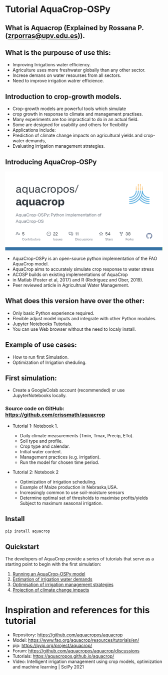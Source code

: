 # Tutorial AquaCrop-OSPy

## What is Aquacrop (Explained by Rossana P.(zrporras@upv.edu.es)).

## What is the purpouse of use this:
 * Improving Irrigations water efficiency.
 * Agriculture uses more freshwater globally than any other sector.
 * Increse demans on water resourses from all sectors.
 * Need to improve irrigation watrer efficience. 

## Introduction to crop-growth models.
 * Crop-growth models are powerful tools which simulate
 * crop growth in response to climate and management practises.
 * Many experiments are too impractical to do in an actual field.
 * Some are designed for usability and others for flexibility
 * Applications include:
 * Prediction of climate change impacts on agricultural yields and crop-water demands,
 * Evaluating irrigation management strategies.

## Introducing AquaCrop-OSPy
![AquaCrop-OSPy](figures/aquacrop.png)
 * AquaCrop-OSPy is an open-source python implementation of the FAO AquaCrop model.
 * AquaCrop aims to accurately simulate crop response to water stress
 * ACOSP builds on existing implementations of AquaCrop
 * in Matlab (Foster et al, 2017) and R (Rodriguez and Ober, 2019).
 * Peer reviewed article in Agricultrual Water Management.

## What does this version have over the other:
 * Only basic Python experience required.
 * Flexible adjust model inputs and integrate with other Python modules.
 * Jupyter Notebooks Tutorials.
 * You can use Web browser without the need to localy install.

## Example of use cases: 
 * How to run first Simulation.
 * Optimization of Irrigation sheduling.
    
## First simulation:
 * Create a GoogleColab account (recommended) or use JupyterNotebooks locally.
 
### Source code on GitHub: https://github.com/crissmath/aquacrop
* Tutorial 1: Notebook 1.
  * Daily climate measurements (Tmin, Tmax, Precip, ETo).
  * Soil type and profile.
  * Crop type and calendar.
  * Initial water content.
  * Management practices (e.g. irrigation).
  * Run the model for chosen time period.
				
* Tutorial 2: Notebook 2 
  * Optimization of irrigation scheduling.
  * Example of Maize production in Nebraska,USA.
  * Increasingly common to use soil-moisture sensors
  * Determine optimal set of thresholds to maximise profits/yields Subject to maximum seasonal irrigation.

## Install

```bash
pip install aquacrop
```

## Quickstart
The developers of AquaCrop provide a series of tutorials that serve as a starting point to begin with the first simulation:

1.  <a href=https://colab.research.google.com/github/aquacropos/aquacrop/blob/master/docs/notebooks/AquaCrop_OSPy_Notebook_1.ipynb>Running an AquaCrop-OSPy model</a>
2.  <a href=https://colab.research.google.com/github/aquacropos/aquacrop/blob/master/docs/notebooks/AquaCrop_OSPy_Notebook_2.ipynb>Estimation of irrigation water demands</a>
3.  <a href=https://colab.research.google.com/github/aquacropos/aquacrop/blob/master/docs/notebooks/AquaCrop_OSPy_Notebook_3.ipynb>Optimisation of irrigation management strategies</a>
4.  <a href=https://colab.research.google.com/github/aquacropos/aquacrop/blob/master/docs/notebooks/AquaCrop_OSPy_Notebook_4.ipynb>Projection of climate change impacts</a>


# Inspiration and references for this tutorial

- Repository: https://github.com/aquacropos/aquacrop
- Model: https://www.fao.org/aquacrop/resources/tutorials/en/
- pip: https://pypi.org/project/aquacrop/
- Forum: https://github.com/aquacropos/aquacrop/discussions
- Tutorials: https://aquacropos.github.io/aquacrop/
- Video: Intelligent irrigation management using crop models, optimization and machine learning | SciPy 2021

